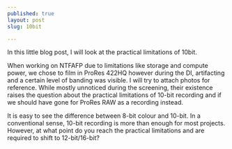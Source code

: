 ```yaml
---
published: true
layout: post
slug: 10bit

---
```


In this little blog post, I will look at the practical limitations of 10bit.

When working on NTFAFP due to limitations like storage and compute power, we chose to film in ProRes 422HQ however during the DI, artifacting and a certain level of banding was visible. I will try to attach photos for reference. While mostly unnoticed during the screening, their existence raises the question about the practical limitations of 10-bit recording and if we should have gone for ProRes RAW as a recording instead.

It is easy to see the difference between 8-bit colour and 10-bit. In a conventional sense, 10-bit recording is more than enough for most projects. However, at what point do you reach the practical limitations and are required to shift to 12-bit/16-bit?

